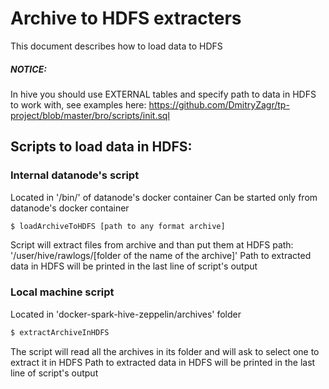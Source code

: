# Archive to HDFS extracters
This document describes how to load data to HDFS
##### NOTICE:
In hive you should use EXTERNAL tables and specify path to data in HDFS to work with, see examples here: 
https://github.com/DmitryZagr/tp-project/blob/master/bro/scripts/init.sql
## Scripts to load data in HDFS:
### Internal datanode's script
Located in '/bin/' of datanode's docker container
Can be started only from datanode's docker container
```sh
$ loadArchiveToHDFS [path to any format archive]
```
Script will extract files from archive and than put them at HDFS path: 
'/user/hive/rawlogs/[folder of the name of the archive]'
Path to extracted data in HDFS will be printed in the last line of script's output
### Local machine script
Located in 'docker-spark-hive-zeppelin/archives' folder
```sh
$ extractArchiveInHDFS
```
The script will read all the archives in its folder and will ask to select one to extract it in HDFS
Path to extracted data in HDFS will be printed in the last line of script's output